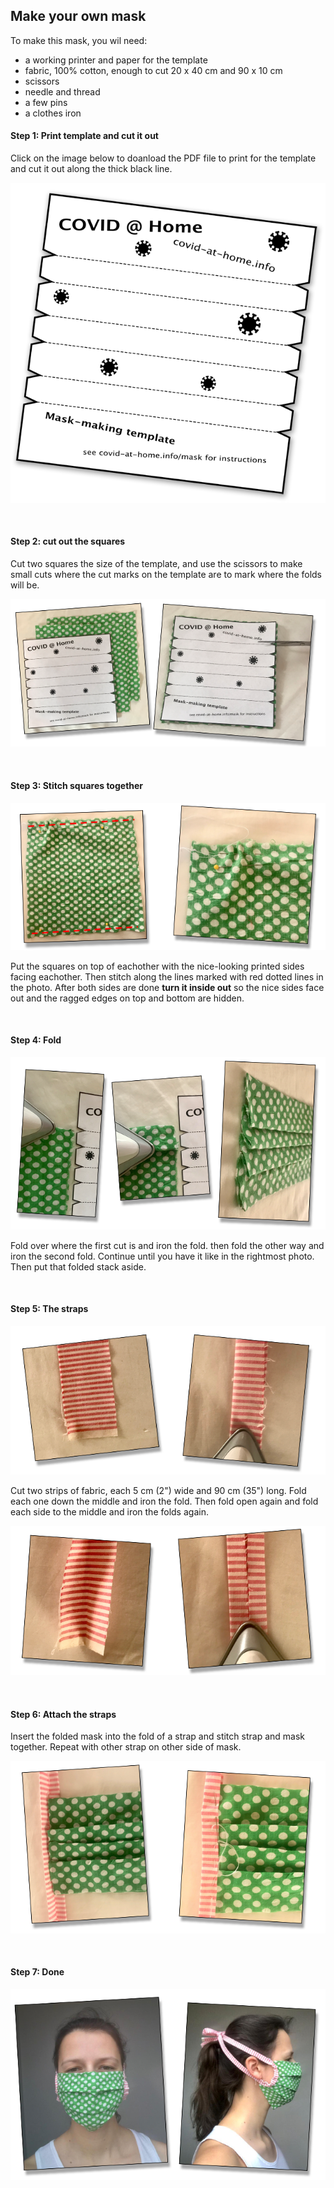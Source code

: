 ## Make your own mask

To make this mask, you wil need:

* a working printer and paper for the template
* fabric, 100% cotton, enough to cut 20 x 40 cm and 90 x 10 cm
* scissors
* needle and thread
* a few pins
* a clothes iron

#### Step 1: Print template and cut it out

Click on the image below to doanload the PDF file to print for the template and cut it out along the thick black line.

[![](/images/mask/mask-template.png)](/images/mask/mask-template.pdf)

&nbsp;

#### Step 2: cut out the squares

Cut two squares the size of the template, and use the scissors to make small cuts where the cut marks on the template are to mark where the folds will be.

![](/images/mask/cut.png)

&nbsp;

#### Step 3: Stitch squares together

![](/images/mask/stitch.png)

Put the squares on top of eachother with the nice-looking printed sides facing eachother. Then stitch along the lines marked with red dotted lines in the photo. After both sides are done **turn it inside out** so the nice sides face out and the ragged edges on top and bottom are hidden.

&nbsp;

#### Step 4: Fold

![](/images/mask/fold.png)
 
Fold over where the first cut is and iron the fold. then fold the other way and iron the second fold. Continue until you have it like in the rightmost photo. Then put that folded stack aside.

&nbsp;

#### Step 5: The straps

![](/images/mask/strap1.png)

Cut two strips of fabric, each 5 cm (2") wide and 90 cm (35") long. Fold each one down the middle and iron the fold. Then fold open again and fold each side to the middle and iron the folds again.

![](/images/mask/strap2.png)

&nbsp;

#### Step 6: Attach the straps

Insert the folded mask into the fold of a strap and stitch strap and mask together. Repeat with other strap on other side of mask. 

![](/images/mask/strapstitch.png)

&nbsp;

#### Step 7: Done

![](/images/mask/voila.png)
